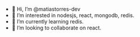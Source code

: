 - 👋 Hi, I’m @matiastorres-dev
- 👀 I’m interested in nodesjs, react, mongodb, redis.
- 🌱 I’m currently learning redis.
- 💞️ I’m looking to collaborate on react.

<!---
matiastorres-dev/matiastorres-dev is a ✨ special ✨ repository because its `README.md` (this file) appears on your GitHub profile.
You can click the Preview link to take a look at your changes.
--->
